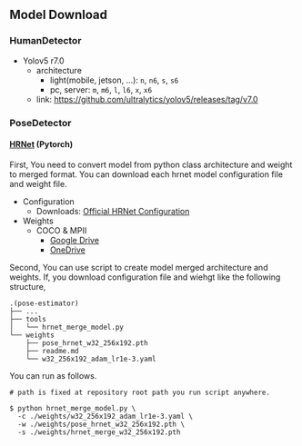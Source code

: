 ## Model Download


### HumanDetector 
- Yolov5 r7.0
  - architecture
    - light(mobile, jetson, ...): `n`, `n6`, `s`, `s6`
    - pc, server: `m`, `m6`, `l`, `l6`, `x`, `x6`
  - link: https://github.com/ultralytics/yolov5/releases/tag/v7.0



### PoseDetector
#### [HRNet](https://github.com/HRNet/deep-high-resolution-net.pytorch) (Pytorch)  
First, You need to convert model from python class architecture and weight to merged format.
You can download each hrnet model configuration file and weight file.
- Configuration
  - Downloads: [Official HRNet Configuration](https://github.com/leoxiaobin/deep-high-resolution-net.pytorch/tree/master/experiments/)
- Weights
  - COCO & MPII
    - [Google Drive](https://drive.google.com/drive/folders/14p2l1u19bLOm5p6esKyolYJyfE1_inLv)
    - [OneDrive](https://onedrive.live.com/?authkey=%21AEwfaSueYurmSRA&id=56B9F9C97F261712%2111775&cid=56B9F9C97F261712)

Second, You can use script to create model merged architecture and weights.
If, you download configuration file and wiehgt like the following structure,
```commandline
.(pose-estimator)
├── ...
├── tools
│   └── hrnet_merge_model.py
└── weights
    ├── pose_hrnet_w32_256x192.pth
    ├── readme.md
    └── w32_256x192_adam_lr1e-3.yaml
```
You can run as follows.

```shell
# path is fixed at repository root path you run script anywhere.

$ python hrnet_merge_model.py \
  -c ./weights/w32_256x192_adam_lr1e-3.yaml \
  -w ./weights/pose_hrnet_w32_256x192.pth \
  -s ./weights/hrnet_merge_w32_256x192.pth
```

